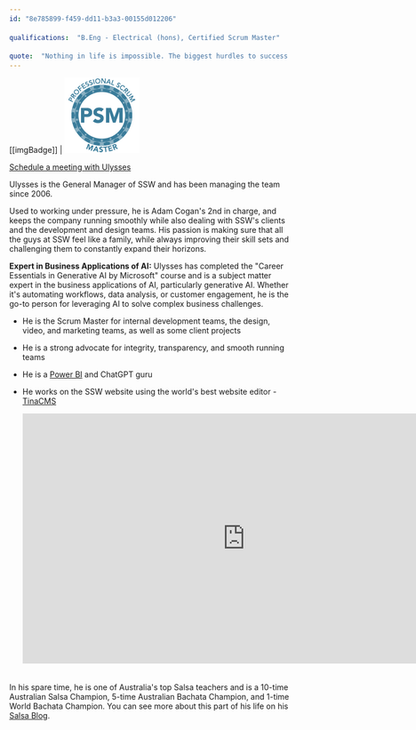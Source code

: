 ```yaml
---
id: "8e785899-f459-dd11-b3a3-00155d012206"

qualifications:  "B.Eng - Electrical (hons), Certified Scrum Master"

quote:  "Nothing in life is impossible. The biggest hurdles to success in life are inaction and fear of failure."
---
```


[[imgBadge]]
| ![Certified Scrum Master](../badges/Certification-scrumorg-master-1.png) 
   
[Schedule a meeting with Ulysses](https://outlook.office.com/bookwithme/user/97ccb01d46744eed9ad7ff2c52c3ade6@ssw.com.au?anonymous&ep=plink)

Ulysses is the General Manager of SSW and has been managing the team since 2006.

Used to working under pressure, he is Adam Cogan's 2nd in charge, and keeps the company running smoothly while also dealing with SSW's clients and the development and design teams. His passion is making sure that all the guys at SSW feel like a family, while always improving their skill sets and challenging them to constantly expand their horizons.  

**Expert in Business Applications of AI:** Ulysses has completed the "Career Essentials in Generative AI by Microsoft" course and is a subject matter expert in the business applications of AI, particularly generative AI. Whether it's automating workflows, data analysis, or customer engagement, he is the go-to person for leveraging AI to solve complex business challenges.

* He is the Scrum Master for internal development teams, the design, video, and marketing teams, as well as some client projects
* He is a strong advocate for integrity, transparency, and smooth running teams
* He is a [Power BI](http://adamcogan.com/2016/10/13/power-bi-no-more-guessing/) and ChatGPT guru
* He works on the SSW website using the world's best website editor - [TinaCMS](https://tina.io/)

   <iframe width="800" height="450" src="https://www.youtube.com/embed/Y4tvF0DWEec" frameborder="0"></iframe> 

In his spare time, he is one of Australia's top Salsa teachers and is a 10-time Australian Salsa Champion, 5-time Australian Bachata Champion, and 1-time World Bachata Champion. You can see more about this part of his life on his [Salsa Blog](https://salsaulysses.com/).
